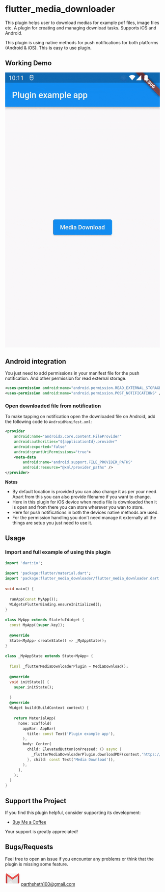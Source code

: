 # flutter_media_downloader

This plugin helps user to download medias for example pdf files, image files etc. 
A plugin for creating and managing download tasks. Supports iOS and Android.

This plugin is using native methods for push notifications for both platforms (Android & iOS).
This is easy to use plugin.

## Working Demo
![DEMO](demo.gif)

## Android integration

You just need to add permissions in your manifest file for the push notification. And other permission for read external storage.
```xml
<uses-permission android:name="android.permission.READ_EXTERNAL_STORAGE" />
<uses-permission android:name="android.permission.POST_NOTIFICATIONS" />
```

### Open downloaded file from notification

To make tapping on notification open the downloaded file on Android, add the
following code to `AndroidManifest.xml`:

```xml
<provider
    android:name="androidx.core.content.FileProvider"
    android:authorities="${applicationId}.provider"
    android:exported="false"
    android:grantUriPermissions="true">
    <meta-data
        android:name="android.support.FILE_PROVIDER_PATHS"
        android:resource="@xml/provider_paths" />
</provider>
```

**Notes**

- By default location is provided you can also change it as per your need. Apart from this you can also provide filename if you want to change.
- Here in this plugin for iOS device when media file is downloaded then it is open and from there you can store wherever you wan to store.
- Here for push notifications in both the devices native methods are used. 
- For the permission handling you don't need manage it externally all the things are setup you just need to use it.

## Usage

### Import and full example of using this plugin

```dart
import 'dart:io';

import 'package:flutter/material.dart';
import 'package:flutter_media_downloader/flutter_media_downloader.dart';

void main() {

  runApp(const MyApp());
  WidgetsFlutterBinding.ensureInitialized();
}

class MyApp extends StatefulWidget {
  const MyApp({super.key});

  @override
  State<MyApp> createState() => _MyAppState();
}

class _MyAppState extends State<MyApp> {

  final _flutterMediaDownloaderPlugin = MediaDownload();

  @override
  void initState() {
    super.initState();

  }
  @override
  Widget build(BuildContext context) {

    return MaterialApp(
      home: Scaffold(
        appBar: AppBar(
          title: const Text('Plugin example app'),
        ),
        body: Center(
          child: ElevatedButton(onPressed: () async {
            _flutterMediaDownloaderPlugin.downloadPDF(context,'https://urban-care-documents.s3.ap-south-1.amazonaws.com/dev/health-records/prescription/M02JW8-F6ACD014AD4B/788/2678/M02JW8-F6ACD014AD4B-2537882678.pdf?X-Amz-Algorithm=AWS4-HMAC-SHA256&X-Amz-Date=20230914T090042Z&X-Amz-SignedHeaders=host&X-Amz-Expires=3600&X-Amz-Credential=AKIAUTC332YGVB3H5MUA%2F20230914%2Fap-south-1%2Fs3%2Faws4_request&X-Amz-Signature=cb1ab4e4cc217f5e79a81c51f6a75fdaa8b7f2f507c2c481bbd0fa0b15086312');
          }, child: const Text('Media Download')),
        ),
      ),
    );
  }
}

```
## Support the Project

If you find this plugin helpful, consider supporting its development:

- [Buy Me a Coffee](https://www.buymeacoffee.com/parthsheth)

Your support is greatly appreciated!

## Bugs/Requests

Feel free to open an issue if you encounter any problems or think that the
plugin is missing some feature.

![Email](img.gif) parthsheth100@gmail.com